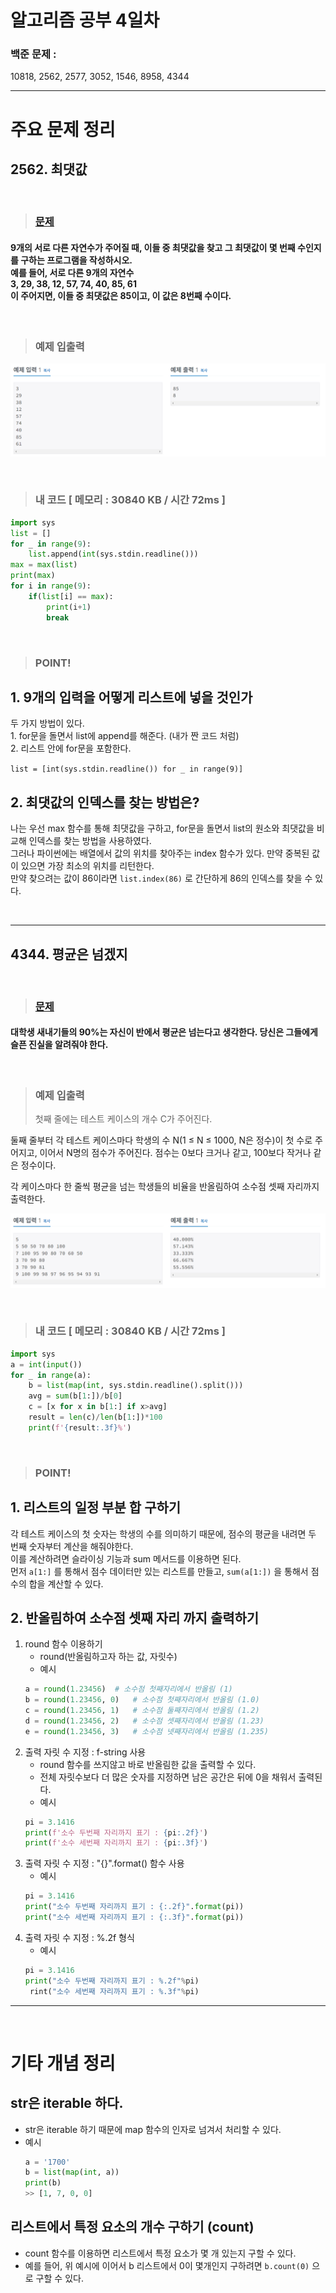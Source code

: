 # 알고리즘 공부 4일차

### 백준 문제 :

10818, 2562, 2577, 3052, 1546, 8958, 4344

---

# 주요 문제 정리

## 2562. 최댓값

<br/>

> ### [문제](https://www.acmicpc.net/problem/2562)

#### 9개의 서로 다른 자연수가 주어질 때, 이들 중 최댓값을 찾고 그 최댓값이 몇 번째 수인지를 구하는 프로그램을 작성하시오. <br/>예를 들어, 서로 다른 9개의 자연수 <br/>3, 29, 38, 12, 57, 74, 40, 85, 61<br/>이 주어지면, 이들 중 최댓값은 85이고, 이 값은 8번째 수이다.

<br/>

> ### 예제 입출력

![problem](./Image/2562.PNG)

<br/>

> ### 내 코드 [ 메모리 : 30840 KB / 시간 72ms ]

```python
import sys
list = []
for _ in range(9):
    list.append(int(sys.stdin.readline()))
max = max(list)
print(max)
for i in range(9):
    if(list[i] == max):
        print(i+1)
        break
```

<br/>

> ### POINT!

## 1. 9개의 입력을 어떻게 리스트에 넣을 것인가

두 가지 방법이 있다.
<br/>1. for문을 돌면서 list에 append를 해준다. (내가 짠 코드 처럼)
<br/>2. 리스트 안에 for문을 포함한다.

`list = [int(sys.stdin.readline()) for _ in range(9)]`

## 2. 최댓값의 인덱스를 찾는 방법은?

나는 우선 max 함수를 통해 최댓값을 구하고, for문을 돌면서 list의 원소와 최댓값을 비교해 인덱스를 찾는 방법을 사용하였다. <br/>
그러나 파이썬에는 배열에서 값의 위치를 찾아주는 index 함수가 있다. 만약 중복된 값이 있으면 가장 최소의 위치를 리턴한다.
<br/>
만약 찾으려는 값이 86이라면
`list.index(86)` 로 간단하게 86의 인덱스를 찾을 수 있다.

<br/>

---

## 4344. 평균은 넘겠지

<br/>

> ### [문제](https://www.acmicpc.net/problem/4344)

#### 대학생 새내기들의 90%는 자신이 반에서 평균은 넘는다고 생각한다. 당신은 그들에게 슬픈 진실을 알려줘야 한다.

<br/>

> ### 예제 입출력
>
> 첫째 줄에는 테스트 케이스의 개수 C가 주어진다.

둘째 줄부터 각 테스트 케이스마다 학생의 수 N(1 ≤ N ≤ 1000, N은 정수)이 첫 수로 주어지고, 이어서 N명의 점수가 주어진다. 점수는 0보다 크거나 같고, 100보다 작거나 같은 정수이다.

각 케이스마다 한 줄씩 평균을 넘는 학생들의 비율을 반올림하여 소수점 셋째 자리까지 출력한다.

![problem](./Image/4344.PNG)

<br/>

> ### 내 코드 [ 메모리 : 30840 KB / 시간 72ms ]

```python
import sys
a = int(input())
for _ in range(a):
    b = list(map(int, sys.stdin.readline().split()))
    avg = sum(b[1:])/b[0]
    c = [x for x in b[1:] if x>avg]
    result = len(c)/len(b[1:])*100
    print(f'{result:.3f}%')
```

<br/>

> ### POINT!

## 1. 리스트의 일정 부분 합 구하기

각 테스트 케이스의 첫 숫자는 학생의 수를 의미하기 때문에, 점수의 평균을 내려면 두 번째 숫자부터 계산을 해줘야한다. <br/> 이를 계산하려면 슬라이싱 기능과 sum 메서드를 이용하면 된다. <br/>
먼저 `a[1:]` 를 통해서 점수 데이터만 있는 리스트를 만들고, `sum(a[1:])` 을 통해서 점수의 합을 계산할 수 있다.

## 2. 반올림하여 소수점 셋째 자리 까지 출력하기

1. round 함수 이용하기
   - round(반올림하고자 하는 값, 자릿수)
   - 예시
   ```python
   a = round(1.23456)  # 소수점 첫째자리에서 반올림 (1)
   b = round(1.23456, 0)   # 소수점 첫째자리에서 반올림 (1.0)
   c = round(1.23456, 1)   # 소수점 둘째자리에서 반올림 (1.2)
   d = round(1.23456, 2)   # 소수점 셋째자리에서 반올림 (1.23)
   e = round(1.23456, 3)   # 소수점 넷째자리에서 반올림 (1.235)
   ```
2. 출력 자릿 수 지정 : f-string 사용
   - round 함수를 쓰지않고 바로 반올림한 값을 출력할 수 있다.
   - 전체 자릿수보다 더 많은 숫자를 지정하면 남은 공간은 뒤에 0을 채워서 출력된다.
   - 예시
   ```python
   pi = 3.1416
   print(f'소수 두번째 자리까지 표기 : {pi:.2f}')
   print(f'소수 세번째 자리까지 표기 : {pi:.3f}')
   ```
3. 출력 자릿 수 지정 : "{}".format() 함수 사용
   - 예시
   ```python
   pi = 3.1416
   print("소수 두번째 자리까지 표기 : {:.2f}".format(pi))
   print("소수 세번째 자리까지 표기 : {:.3f}".format(pi))
   ```
4. 출력 자릿 수 지정 : %.2f 형식
   - 예시
   ```python
   pi = 3.1416
   print("소수 두번째 자리까지 표기 : %.2f"%pi)
    rint("소수 세번째 자리까지 표기 : %.3f"%pi)
   ```

---

<br/>

# 기타 개념 정리

## str은 iterable 하다.

- str은 iterable 하기 때문에 map 함수의 인자로 넘겨서 처리할 수 있다.
- 예시
  ```python
  a = '1700'
  b = list(map(int, a))
  print(b)
  >> [1, 7, 0, 0]
  ```

## 리스트에서 특정 요소의 개수 구하기 (count)

- count 함수를 이용하면 리스트에서 특정 요소가 몇 개 있는지 구할 수 있다.
- 예를 들어, 위 예시에 이어서 b 리스트에서 0이 몇개인지 구하려면 `b.count(0)` 으로 구할 수 있다.
